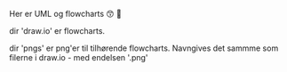 Her er UML og flowcharts 😙 💝

dir 'draw.io' er flowcharts.

dir 'pngs' er png'er til tilhørende flowcharts. Navngives det sammme som filerne i draw.io - med endelsen '.png' 
